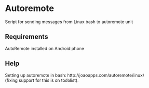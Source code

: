 # Autoremote
Script for sending messages from Linux bash to autoremote unit

<h2>Requirements</h2>
<p>AutoRemote installed on Android phone</p>

<h2>Help</h2>
<p>Setting up autoremote in bash: http://joaoapps.com/autoremote/linux/ (fixing support for this is on todolist).</p>
